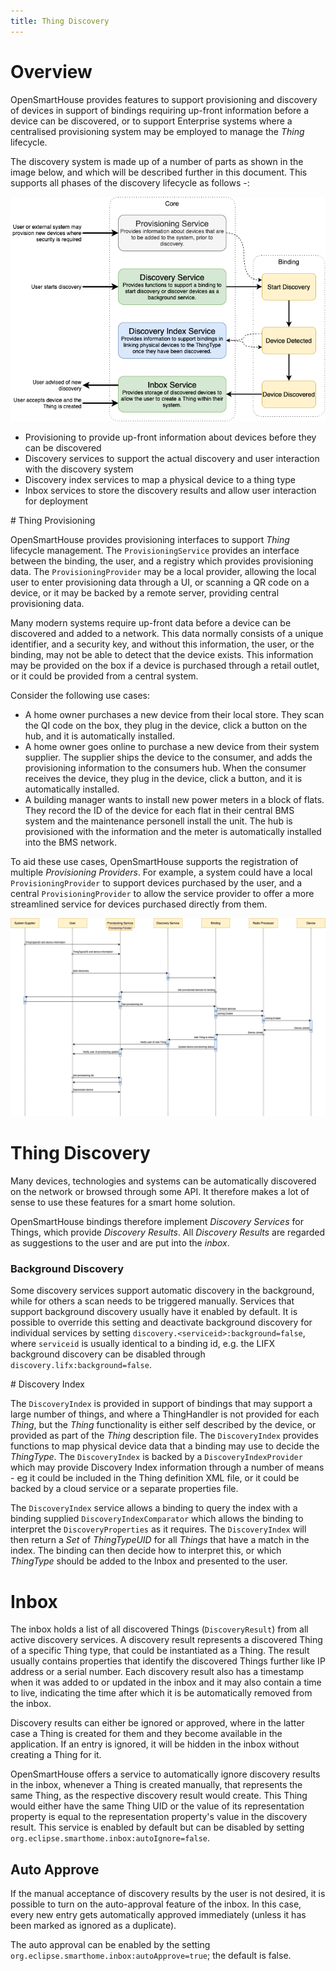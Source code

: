 ```yaml
---
title: Thing Discovery
---
```



# Overview

OpenSmartHouse provides features to support provisioning and discovery of devices in support of bindings requiring up-front information before a device can be discovered, or to support Enterprise systems where a centralised provisioning system may be employed to manage the _Thing_ lifecycle.

The discovery system is made up of a number of parts as shown in the image below, and which will be described further in this document. This supports all phases of the discovery lifecycle as follows -:

![](discovery_services_overview.png)

* Provisioning to provide up-front information about devices before they can be discovered
* Discovery services to support the actual discovery and user interaction with the discovery system
* Discovery index services to map a physical device to a thing type
* Inbox services to store the discovery results and allow user interaction for deployment 


# Thing Provisioning

OpenSmartHouse provides provisioning interfaces to support _Thing_ lifecycle management. The `ProvisioningService` provides an interface between the binding, the user, and a registry which provides provisioning data. The `ProvisioningProvider` may be a local provider, allowing the local user to enter provisioning data through a UI, or scanning a QR code on a device, or it may be backed by a remote server, providing central provisioning data.

Many modern systems require up-front data before a device can be discovered and added to a network. This data normally consists of a unique identifier, and a security key, and without this information, the user, or the binding, may not be able to detect that the device exists. This information may be provided on the box if a device is purchased through a retail outlet, or it could be provided from a central system. 

Consider the following use cases: 

* A home owner purchases a new device from their local store. They scan the QI code on the box, they plug in the device, click a button on the hub, and it is automatically installed.
* A home owner goes online to purchase a new device from their system supplier. The supplier ships the device to the consumer, and adds the provisioning information to the consumers hub. When the consumer receives the device, they plug in the device, click a button, and it is automatically installed.
* A building manager wants to install new power meters in a block of flats. They record the ID of the device for each flat in their central BMS system and the maintenance personell install the unit. The hub is provisioned with the information and the meter is automatically installed into the BMS network.

To aid these use cases, OpenSmartHouse supports the registration of multiple _Provisioning Providers_. For example, a system could have a local `ProvisioningProvider` to support devices purchased by the user, and a central `ProvisioningProvider` to allow the service provider to offer a more streamlined service for devices purchased directly from them.

![](provisioning_overview.png)


# Thing Discovery

Many devices, technologies and systems can be automatically discovered on the network or browsed through some API. It therefore makes a lot of sense to use these features for a smart home solution.

OpenSmartHouse bindings therefore implement _Discovery Services_ for Things, which provide _Discovery Results_. All _Discovery Results_ are regarded as suggestions to the user and are put into the _inbox_.

### Background Discovery

Some discovery services support automatic discovery in the background, while for others a scan needs to be triggered manually.
Services that support background discovery usually have it enabled by default. 
It is possible to override this setting and deactivate background discovery for individual services by setting `discovery.<serviceid>:background=false`, where `serviceid` is usually identical to a binding id, e.g. the LIFX background discovery can be disabled through `discovery.lifx:background=false`.

# Discovery Index

The `DiscoveryIndex`  is provided in support of bindings that may support a large number of things, and where a ThingHandler is not provided for each _Thing_, but the _Thing_ functionality is either self described by the device, or provided as part of the _Thing_ description file. The `DiscoveryIndex`  provides functions to map physical device data that a binding may use to decide the _ThingType_. The `DiscoveryIndex` is backed by a `DiscoveryIndexProvider` which may provide Discovery Index information through a number of means - eg it could be included in the Thing definition XML file, or it could be backed by a cloud service or a separate properties file.

The `DiscoveryIndex` service allows a binding to query the index with a binding supplied `DiscoveryIndexComparator` which allows the binding to interpret the `DiscoveryProperties` as it requires. The `DiscoveryIndex` will then return a _Set_ of _ThingTypeUID_ for all _Things_ that have a match in the index. The binding can then decide how to interpret this, or which _ThingType_ should be added to the Inbox and presented to the user.

# Inbox

The inbox holds a list of all discovered Things (`DiscoveryResult`) from all active discovery services. 
A discovery result represents a discovered Thing of a specific Thing type, that could be instantiated as a Thing. 
The result usually contains properties that identify the discovered Things further like IP address or a serial number. 
Each discovery result also has a timestamp when it was added to or updated in the inbox and it may also contain a time to live, indicating the time after which it is be automatically removed from the inbox. 

Discovery results can either be ignored or approved, where in the latter case a Thing is created for them and they become available in the application. 
If an entry is ignored, it will be hidden in the inbox without creating a Thing for it. 

OpenSmartHouse offers a service to automatically ignore discovery results in the inbox, whenever a Thing is created manually, that represents the same Thing, as the respective discovery result would create. 
This Thing would either have the same Thing UID or the value of its representation property is equal to the representation property's value in the discovery result.
This service is enabled by default but can be disabled by setting `org.eclipse.smarthome.inbox:autoIgnore=false`. 

## Auto Approve

If the manual acceptance of discovery results by the user is not desired, it is possible to turn on the auto-approval feature of the inbox.
In this case, every new entry gets automatically approved immediately (unless it has been marked as ignored as a duplicate).

The auto approval can be enabled by the setting `org.eclipse.smarthome.inbox:autoApprove=true`; the default is false.
